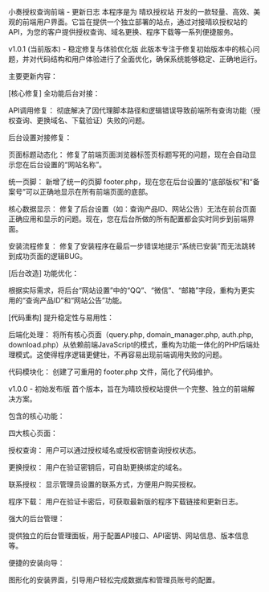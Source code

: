 小奏授权查询前端 - 更新日志
本程序是为 晴玖授权站 开发的一款轻量、高效、美观的前端用户界面。它旨在提供一个独立部署的站点，通过对接晴玖授权站的API，为您的客户提供授权查询、域名更换、程序下载等一系列便捷服务。

v1.0.1 (当前版本) - 稳定修复与体验优化版
此版本专注于修复初始版本中的核心问题，并对代码结构和用户体验进行了全面优化，确保系统能够稳定、正确地运行。

主要更新内容：

[核心修复] 全功能后台对接：

API调用修复： 彻底解决了因代理脚本路径和逻辑错误导致前端所有查询功能（授权查询、更换域名、下载验证）失败的问题。

后台设置对接修复：

页面标题动态化： 修复了前端页面浏览器标签页标题写死的问题，现在会自动显示您在后台设置的“网站名称”。

统一页脚： 新增了统一的页脚 footer.php，现在您在后台设置的“底部版权”和“备案号”可以正确地显示在所有前端页面的底部。

核心数据显示： 修复了后台设置（如：查询产品ID、网站公告）无法在前台页面正确应用和显示的问题。现在，您在后台所做的所有配置都会实时同步到前端界面。

安装流程修复： 修复了安装程序在最后一步错误地提示“系统已安装”而无法跳转到成功页面的逻辑BUG。

[后台改造] 功能优化：

根据实际需求，将后台“网站设置”中的“QQ”、“微信”、“邮箱”字段，重构为更实用的“查询产品ID”和“网站公告”功能。

[代码重构] 提升稳定性与易用性：

后端化处理： 将所有核心页面（query.php, domain_manager.php, auth.php, download.php）从依赖前端JavaScript的模式，重构为功能一体化的PHP后端处理模式。这使得程序逻辑更健壮，不再容易出现前端调用失败的问题。

代码模块化： 创建了可重用的 footer.php 文件，简化了代码维护。

v1.0.0 - 初始发布版
首个版本，旨在为晴玖授权站提供一个完整、独立的前端解决方案。

包含的核心功能：

四大核心页面：

授权查询： 用户可以通过授权域名或授权密钥查询授权状态。

更换授权： 用户在验证密钥后，可自助更换绑定的域名。

联系授权： 显示管理员设置的联系方式，方便用户购买授权。

程序下载： 用户在验证卡密后，可获取最新版的程序下载链接和更新日志。

强大的后台管理：

提供独立的后台管理面板，用于配置API接口、API密钥、网站信息、版本信息等。

便捷的安装向导：

图形化的安装界面，引导用户轻松完成数据库和管理员账号的配置。